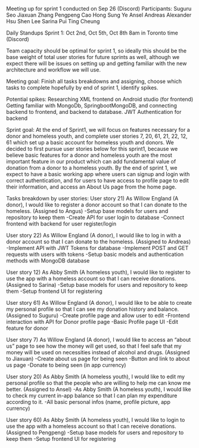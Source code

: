 Meeting up for sprint 1 conducted on Sep 26 (Discord)
Participants:
Suguru Seo
Jiaxuan Zhang
Pengpeng Cao
Hong Sung Ye Ansel
Andreas Alexander
Hsu Shen Lee
Sarina Pui Ting Cheung 


Daily Standups Sprint 1: Oct 2nd, Oct 5th, Oct 8th 8am in Toronto time (Discord)

Team capacity should be optimal for sprint 1, so ideally this should be the base weight of total user stories for future sprints as well, 
although we expect there will be issues on setting up and getting familiar with the new architecture and workflow we will use.

Meeting goal:
Finish all tasks breakdowns and assigning, choose which tasks to complete hopefully by end of sprint 1, identify spikes.

Potential spikes: 
Researching XML frontend on Android studio (for frontend)
Getting familiar with MongoDb, SpringbootMongoDB, and connecting backend to frontend, and backend to database.
JWT Authentication for backend

Sprint goal:
At the end of Sprint1, we will focus on features necessary for a donor and homeless youth, and complete user stories  7, 20, 61, 21, 22, 12, 61 
which set up a basic account for homeless youth and donors. We decided to first pursue user stories below for this sprint1, because we believe 
basic features for a donor and homeless youth are the most important feature in our product which can add fundamental value of donation from a 
donor to a homeless youth. By the end of sprint 1, we expect to have a basic working app where users can signup and login with correct authentication, 
and for users to have access to profile page to edit their information, and access an About Us page from the home page. 

Tasks breakdown by user stories:
User story 21) As Willow England (A donor), I would like to register a donor account so that I can donate to the homeless. 
(Assigned to Angus)
-Setup base models for users and repository to keep them
-Create API for user login to database
-Connect frontend with backend for user register/login

User story 22) As Willow England (A donor), I would like to log in with a donor account so that I can donate to the homeless. 
(Assigned to Andreas)
-Implement API with JWT Tokens for database
-Implement POST and GET requests with users with tokens
-Setup basic models and authentication methods with MongoDB database

User story 12) As Abby Smith (A homeless youth), I would like to register to use the app with a homeless account so that I can receive donations. 
(Assigned to Sarina)
-Setup base models for users and repository to keep them
-Setup frontend UI for registering

User story 61) As Willow England (A donor), I would like to be able to create my personal profile so that I can see my donation history and balance. 
(Assigned to Suguru)
-Create profile page and allow user to edit
-Frontend interaction with API for Donor profile page
-Basic Profile page UI
-Edit feature for donor

User story 7) As Willow England (A donor), I would like to access an “about us” page to see how the money will get used, so that I feel safe that my money 
will be used on necessities instead of alcohol and drugs. (Assigned to Jiaxuan)
-Create about us page for being seen
-Button and link to about us page
-Donate to being seen (in app currency)

User story 20) As Abby Smith (A homeless youth), I would like to edit my personal profile so that the people who are willing to help me can know me better. 
(Assigned to Ansel)
-As Abby Smith (A homeless youth), I would like to check my current in-app balance so that I can plan my expenditure according to it.
-All basic personal infos (name, profile picture, app currency)

User story 60) As Abby Smith (A homeless youth), I would like to login to use the app with a homeless account so that I can receive donations. 
(Assigned to Pengpeng)
-Setup base models for users and repository to keep them
-Setup frontend UI for registering


